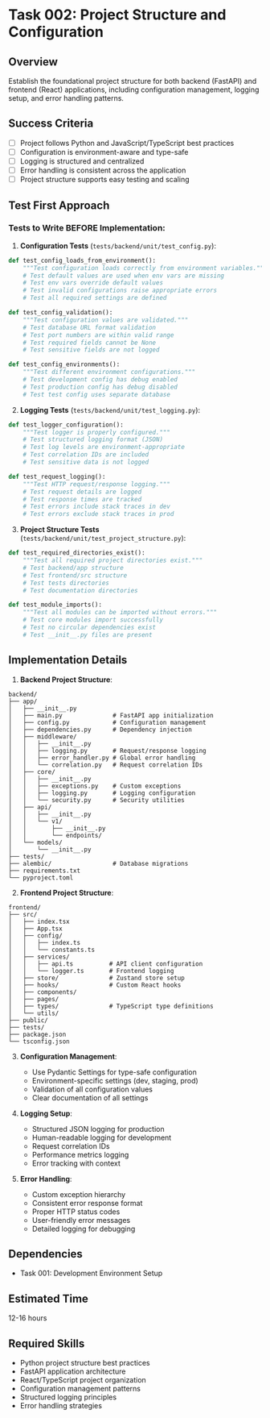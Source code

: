 # Task 002: Project Structure and Configuration

## Overview
Establish the foundational project structure for both backend (FastAPI) and frontend (React) applications, including configuration management, logging setup, and error handling patterns.

## Success Criteria
- [ ] Project follows Python and JavaScript/TypeScript best practices
- [ ] Configuration is environment-aware and type-safe
- [ ] Logging is structured and centralized
- [ ] Error handling is consistent across the application
- [ ] Project structure supports easy testing and scaling

## Test First Approach

### Tests to Write BEFORE Implementation:

1. **Configuration Tests** (`tests/backend/unit/test_config.py`):
```python
def test_config_loads_from_environment():
    """Test configuration loads correctly from environment variables."""
    # Test default values are used when env vars are missing
    # Test env vars override default values
    # Test invalid configurations raise appropriate errors
    # Test all required settings are defined

def test_config_validation():
    """Test configuration values are validated."""
    # Test database URL format validation
    # Test port numbers are within valid range
    # Test required fields cannot be None
    # Test sensitive fields are not logged

def test_config_environments():
    """Test different environment configurations."""
    # Test development config has debug enabled
    # Test production config has debug disabled
    # Test test config uses separate database
```

2. **Logging Tests** (`tests/backend/unit/test_logging.py`):
```python
def test_logger_configuration():
    """Test logger is properly configured."""
    # Test structured logging format (JSON)
    # Test log levels are environment-appropriate
    # Test correlation IDs are included
    # Test sensitive data is not logged

def test_request_logging():
    """Test HTTP request/response logging."""
    # Test request details are logged
    # Test response times are tracked
    # Test errors include stack traces in dev
    # Test errors exclude stack traces in prod
```

3. **Project Structure Tests** (`tests/backend/unit/test_project_structure.py`):
```python
def test_required_directories_exist():
    """Test all required project directories exist."""
    # Test backend/app structure
    # Test frontend/src structure
    # Test tests directories
    # Test documentation directories

def test_module_imports():
    """Test all modules can be imported without errors."""
    # Test core modules import successfully
    # Test no circular dependencies exist
    # Test __init__.py files are present
```

## Implementation Details

1. **Backend Project Structure**:
```
backend/
├── app/
│   ├── __init__.py
│   ├── main.py              # FastAPI app initialization
│   ├── config.py            # Configuration management
│   ├── dependencies.py      # Dependency injection
│   ├── middleware/
│   │   ├── __init__.py
│   │   ├── logging.py       # Request/response logging
│   │   ├── error_handler.py # Global error handling
│   │   └── correlation.py   # Request correlation IDs
│   ├── core/
│   │   ├── __init__.py
│   │   ├── exceptions.py    # Custom exceptions
│   │   ├── logging.py       # Logging configuration
│   │   └── security.py      # Security utilities
│   ├── api/
│   │   ├── __init__.py
│   │   └── v1/
│   │       ├── __init__.py
│   │       └── endpoints/
│   └── models/
│       └── __init__.py
├── tests/
├── alembic/                 # Database migrations
├── requirements.txt
└── pyproject.toml
```

2. **Frontend Project Structure**:
```
frontend/
├── src/
│   ├── index.tsx
│   ├── App.tsx
│   ├── config/
│   │   ├── index.ts
│   │   └── constants.ts
│   ├── services/
│   │   ├── api.ts          # API client configuration
│   │   └── logger.ts       # Frontend logging
│   ├── store/              # Zustand store setup
│   ├── hooks/              # Custom React hooks
│   ├── components/
│   ├── pages/
│   ├── types/              # TypeScript type definitions
│   └── utils/
├── public/
├── tests/
├── package.json
└── tsconfig.json
```

3. **Configuration Management**:
   - Use Pydantic Settings for type-safe configuration
   - Environment-specific settings (dev, staging, prod)
   - Validation of all configuration values
   - Clear documentation of all settings

4. **Logging Setup**:
   - Structured JSON logging for production
   - Human-readable logging for development
   - Request correlation IDs
   - Performance metrics logging
   - Error tracking with context

5. **Error Handling**:
   - Custom exception hierarchy
   - Consistent error response format
   - Proper HTTP status codes
   - User-friendly error messages
   - Detailed logging for debugging

## Dependencies
- Task 001: Development Environment Setup

## Estimated Time
12-16 hours

## Required Skills
- Python project structure best practices
- FastAPI application architecture
- React/TypeScript project organization
- Configuration management patterns
- Structured logging principles
- Error handling strategies